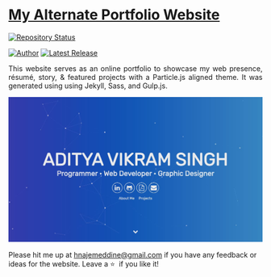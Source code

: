 # <a href="https://people.umass.edu/avsingh" target="_blank">My Alternate Portfolio Website</a>

[![Repository Status](https://img.shields.io/badge/Repository%20Status-Maintained-dark%20green.svg)](https://github.com/najemeddinehamdi/Portfolio.git)
<!-- [![Website Status](https://img.shields.io/badge/Website%20Status-Online-green)](https://people.umass.edu/avsingh) -->
[![Author](https://img.shields.io/badge/Author-Aditya%20Vikram%20Singh-blue.svg)](https://www.linkedin.com/in/najem-eddine-hamdi/)
[![Latest Release](https://img.shields.io/badge/Latest%20Release-13%20June%202021-yellow.svg)](https://github.com/Portfolio/commit/master)

 <p align="justify">This website serves as an online portfolio to showcase my web presence, résumé, story, & featured projects with a Particle.js aligned theme. It was generated using using Jekyll, Sass, and Gulp.js.</p>

![My Alternate Portfolio Website](https://raw.githubusercontent.com/AVS1508/My-Alternate-Portfolio-Website/master/My-Alternate-Portfolio-Website.jpg)

Please hit me up at hnajemeddine@gmail.com if you have any feedback or ideas for the website. Leave a :star: &nbsp;if you like it!

